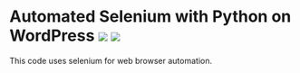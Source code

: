 # Automated Selenium with Python on WordPress [![](https://img.shields.io/github/license/sourcerer-io/hall-of-fame.svg?colorB=ff0000)](https://github.com/julientoucoula17/AutomatedSelenium-Python-WordPress/blob/master/LICENSE) [![](https://img.shields.io/badge/Toucoula-Julien-blue.svg?colorB=ff0000)](https://www.linkedin.com/in/julien-t-870b7613a)

This code uses selenium for web browser automation.
